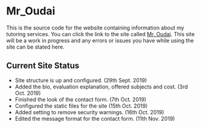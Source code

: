 # Mr_Oudai
This is the source code for the website containing information about my tutoring services. You can click the link to the site called [Mr. Oudai](http://mroudai.pythonanywhere.com/). This site will be a work in progress and any errors or issues you have while using the site can be stated here.

## Current Site Status

  * Site structure is up and configured. (29th Sept. 2019)
  * Added the bio, evaluation explanation, offered subjects and cost. (3rd Oct. 2019)
  * Finished the look of the contact form. (7th Oct. 2019)
  * Configured the static files for the site (15th Oct. 2019)
  * Added setting to remove security warnings. (16th Oct. 2019)
  * Edited the message format for the contact form. (11th Nov. 2019)
 
